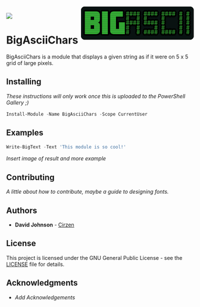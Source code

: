 <img src="Media/BigAscii_Logo50.png" align="right" /><br>
<img src = "https://img.shields.io/github/hacktoberfest/2019/cirzen/BigAsciiChars" align="left" /><br>

# BigAsciiChars

BigAsciiChars is a module that displays a given string as if it were on 5 x 5 grid of large pixels.

## Installing

_These instructions will only work once this is uploaded to the PowerShell Gallery ;)_

```powershell
Install-Module -Name BigAsciiChars -Scope CurrentUser
```

## Examples

```powershell
Write-BigText -Text 'This module is so cool!'
```

_Insert image of result and more example_

## Contributing

_A little about how to contribute, maybe a guide to designing fonts._

## Authors

* **David Johnson** - [Cirzen](https://github.com/Cirzen)

## License

This project is licensed under the GNU General Public License - see the [LICENSE](LICENSE) file for details.

## Acknowledgments

* _Add Acknowledgements_
